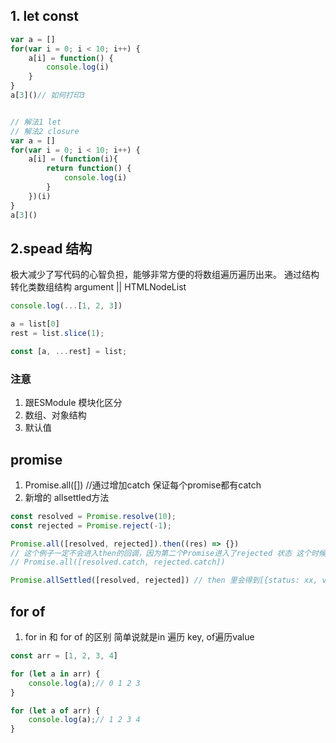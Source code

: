 ## 1. let const

```js
var a = []
for(var i = 0; i < 10; i++) {
    a[i] = function() {
        console.log(i)
    }
}
a[3]()// 如何打印3


// 解法1 let
// 解法2 closure
var a = []
for(var i = 0; i < 10; i++) {
    a[i] = (function(i){    
        return function() {
            console.log(i)    
        }
    })(i)
}
a[3]()
```


## 2.spead 结构

极大减少了写代码的心智负担，能够非常方便的将数组遍历遍历出来。
通过结构转化类数组结构 argument || HTMLNodeList

```js
console.log(...[1, 2, 3])

a = list[0]
rest = list.slice(1);

const [a, ...rest] = list;

```

### 注意
1. 跟ESModule 模块化区分
2. 数组、对象结构
3. 默认值

## promise

1. Promise.all([]) //通过增加catch 保证每个promise都有catch
2. 新增的 allsettled方法

```js
const resolved = Promise.resolve(10);
const rejected = Promise.reject(-1);

Promise.all([resolved, rejected]).then((res) => {})
// 这个例子一定不会进入then的回调，因为第二个Promise进入了rejected 状态 这个时候处理方法是
// Promise.all([resolved.catch, rejected.catch])

Promise.allSettled([resolved, rejected]) // then 里会得到[{status: xx, value:xxx}, {...}]
```

## for of 

1. for in 和 for of 的区别
简单说就是in 遍历 key, of遍历value

```js
const arr = [1, 2, 3, 4]

for (let a in arr) {
    console.log(a);// 0 1 2 3
}

for (let a of arr) {
    console.log(a);// 1 2 3 4
}
```